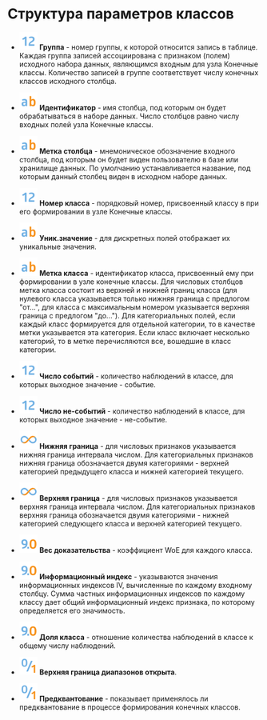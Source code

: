 # Структура параметров классов


*  ![](/media/app/icons/datatype_18/datatype_default-02.svg) **Группа** - номер группы, к которой относится запись в таблице. Каждая группа записей ассоциирована с признаком (полем) исходного набора данных, являющимся входным для узла Конечные классы. Количество записей в группе соответствует числу конечных классов исходного столбца.

*  ![](/media/app/icons/datatype_18/datatype_default-01.svg) **Идентификатор** - имя столбца, под которым он будет обрабатываться в наборе данных. Число столбцов равно числу входных полей узла Конечные классы.

*  ![](/media/app/icons/datatype_18/datatype_default-01.svg) **Метка столбца** - мнемоническое обозначение входного столбца, под которым он будет виден пользователю в базе или хранилище данных. По умолчанию устанавливается название, под которым данный столбец виден в исходном наборе данных.

*  ![](/media/app/icons/datatype_18/datatype_default-02.svg) **Номер класса** - порядковый номер, присвоенный классу в при его формировании в узле Конечные классы.

*  ![](/media/app/icons/datatype_18/datatype_default-01.svg) **Уник.значение** - для дискретных полей отображает их уникальные значения.

*  ![](/media/app/icons/datatype_18/datatype_default-01.svg) **Метка класса** - идентификатор класса, присвоенный ему при формировании в узле конечные классы. Для числовых столбцов метка класса состоит из верхней и нижней границ класса (для нулевого класса указывается только нижняя граница с предлогом "от...", для класса с максимальным номером указывается верхняя граница с предлогом "до..."). Для категориальных полей, если каждый класс формируется для отдельной категории, то в качестве метки указывается эта категория. Если класс включает несколько категорий, то в метке перечисляются все, вошедшие в класс категории.

*  ![](/media/app/icons/datatype_18/datatype_default-02.svg) **Число событий** - количество наблюдений в классе, для которых выходное значение - событие.

*  ![](/media/app/icons/datatype_18/datatype_default-02.svg) **Число не-событий** - количество наблюдений в классе, для которых выходное значение - не-событие.

*  ![](/media/app/icons/datatype_18/datatype_default-06.svg) **Нижняя граница** - для числовых признаков указывается нижняя граница интервала числом. Для категориальных признаков нижняя граница обозначается двумя категориями - верхней категорией предыдущего класса и нижней категорией текущего.

*  ![](/media/app/icons/datatype_18/datatype_default-06.svg) **Верхняя граница** - для числовых признаков указывается верхняя граница интервала числом. Для категориальных признаков верхняя граница обозначается двумя категориями - нижней категорией следующего класса и верхней категорией текущего.

*  ![](/media/app/icons/datatype_18/datatype_default-03.svg) **Вес доказательства** - коэффициент WoE для каждого класса.

*  ![](/media/app/icons/datatype_18/datatype_default-03.svg) **Информационный индекс** - указываются значения информационных индексов IV, вычисленные по каждому входному столбцу. Сумма частных информационных индексов по каждому классу дает общий информационный индекс признака, по которому определяется его значимость.

*  ![](/media/app/icons/datatype_18/datatype_default-03.svg) **Доля класса** - отношение количества наблюдений в классе к общему числу наблюдений.

*  ![](/media/app/icons/datatype_18/datatype_default-04.svg) **Верхняя граница диапазонов открыта**.

*  ![](/media/app/icons/datatype_18/datatype_default-04.svg) **Предквантование** - показывает применялось ли предквантование в процессе формирования конечных классов.

